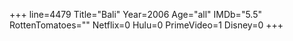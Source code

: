 +++
line=4479
Title="Bali"
Year=2006
Age="all"
IMDb="5.5"
RottenTomatoes=""
Netflix=0
Hulu=0
PrimeVideo=1
Disney=0
+++

